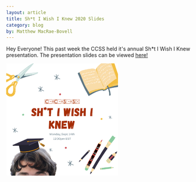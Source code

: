 ```yaml
---
layout: article
title: Sh*t I Wish I Knew 2020 Slides
category: blog
by: Matthew MacRae-Bovell
---
```

Hey Everyone! This past week the CCSS held it's annual Sh*t I Wish I Knew presentation. The presentation slides can be viewed <a href="/slides/wish_i_knew_2020.pdf" target="_blank">here!</a>

<img src="/images/woa2020/3.png" style="width:60%">
